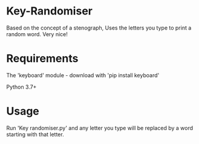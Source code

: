# Key-Randomiser
Based on the concept of a stenograph, Uses the letters you type to print a random word. Very nice!

# Requirements

The 'keyboard' module - download with 'pip install keyboard'

Python 3.7+

# Usage

Run 'Key randomiser.py' and any letter you type will be replaced by a word starting with that letter.
